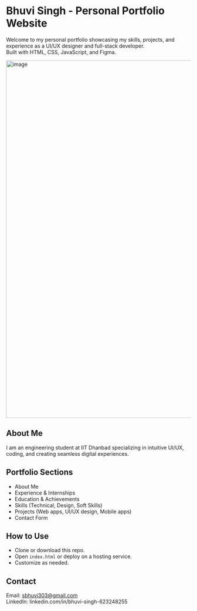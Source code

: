 # Bhuvi Singh - Personal Portfolio Website

Welcome to my personal portfolio showcasing my skills, projects, and experience as a UI/UX designer and full-stack developer.  
Built with HTML, CSS, JavaScript, and Figma.

<img width="1857" height="973" alt="image" src="https://github.com/user-attachments/assets/5dc0eba7-b2c2-49b4-bdfe-7c9057cc9629" />

## About Me
I am an engineering student at IIT Dhanbad specializing in intuitive UI/UX, coding, and creating seamless digital experiences.

## Portfolio Sections
- About Me
- Experience & Internships  
- Education & Achievements  
- Skills (Technical, Design, Soft Skills)  
- Projects (Web apps, UI/UX design, Mobile apps)  
- Contact Form

## How to Use
- Clone or download this repo.
- Open `index.html` or deploy on a hosting service.
- Customize as needed.

## Contact
Email: sbhuvi303@gmail.com  
LinkedIn: linkedin.com/in/bhuvi-singh-623248255 
